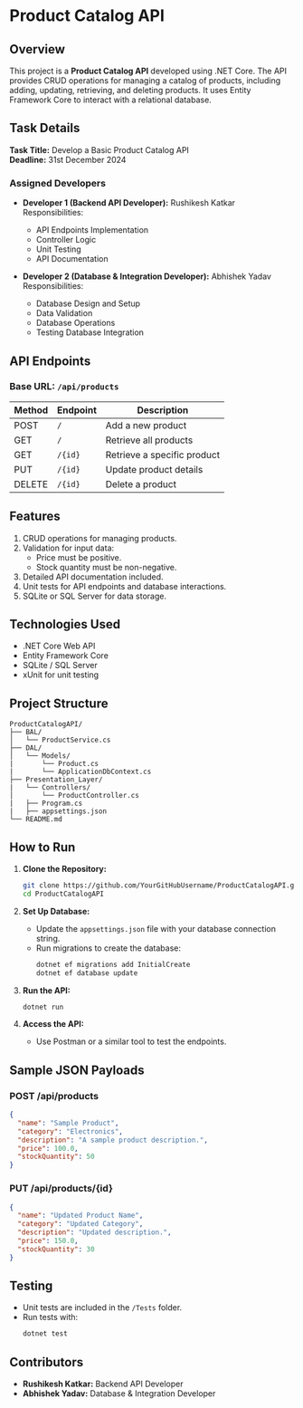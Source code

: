 
# Product Catalog API

## Overview
This project is a **Product Catalog API** developed using .NET Core. The API provides CRUD operations for managing a catalog of products, including adding, updating, retrieving, and deleting products. It uses Entity Framework Core to interact with a relational database.

## Task Details
**Task Title:** Develop a Basic Product Catalog API  
**Deadline:** 31st December 2024  

### Assigned Developers
- **Developer 1 (Backend API Developer):** Rushikesh Katkar  
  Responsibilities:
  - API Endpoints Implementation
  - Controller Logic
  - Unit Testing
  - API Documentation  

- **Developer 2 (Database & Integration Developer):** Abhishek Yadav  
  Responsibilities:
  - Database Design and Setup
  - Data Validation
  - Database Operations
  - Testing Database Integration  

## API Endpoints
### Base URL: `/api/products`

| Method | Endpoint          | Description                       |
|--------|-------------------|-----------------------------------|
| POST   | `/`               | Add a new product                |
| GET    | `/`               | Retrieve all products            |
| GET    | `/{id}`           | Retrieve a specific product       |
| PUT    | `/{id}`           | Update product details           |
| DELETE | `/{id}`           | Delete a product                 |

## Features
1. CRUD operations for managing products.
2. Validation for input data:
   - Price must be positive.
   - Stock quantity must be non-negative.
3. Detailed API documentation included.
4. Unit tests for API endpoints and database interactions.
5. SQLite or SQL Server for data storage.

## Technologies Used
- .NET Core Web API
- Entity Framework Core
- SQLite / SQL Server
- xUnit for unit testing

## Project Structure
```
ProductCatalogAPI/
├── BAL/
│   └── ProductService.cs
├── DAL/
│   └── Models/
|       └── Product.cs
|       └── ApplicationDbContext.cs 
├── Presentation_Layer/
|   └── Controllers/
│       └── ProductController.cs
|   ├── Program.cs
|   ├── appsettings.json
└── README.md
```

## How to Run
1. **Clone the Repository:**
   ```bash
   git clone https://github.com/YourGitHubUsername/ProductCatalogAPI.git
   cd ProductCatalogAPI
   ```

2. **Set Up Database:**
   - Update the `appsettings.json` file with your database connection string.
   - Run migrations to create the database:
     ```bash
     dotnet ef migrations add InitialCreate
     dotnet ef database update
     ```

3. **Run the API:**
   ```bash
   dotnet run
   ```

4. **Access the API:**
   - Use Postman or a similar tool to test the endpoints.

## Sample JSON Payloads
### POST /api/products
```json
{
  "name": "Sample Product",
  "category": "Electronics",
  "description": "A sample product description.",
  "price": 100.0,
  "stockQuantity": 50
}
```

### PUT /api/products/{id}
```json
{
  "name": "Updated Product Name",
  "category": "Updated Category",
  "description": "Updated description.",
  "price": 150.0,
  "stockQuantity": 30
}
```

## Testing
- Unit tests are included in the `/Tests` folder.
- Run tests with:
  ```bash
  dotnet test
  ```

## Contributors
- **Rushikesh Katkar:** Backend API Developer
- **Abhishek Yadav:** Database & Integration Developer
